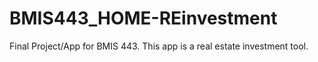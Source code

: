 # BMIS443_HOME-REinvestment
Final Project/App for BMIS 443. This app is a real estate investment tool.

